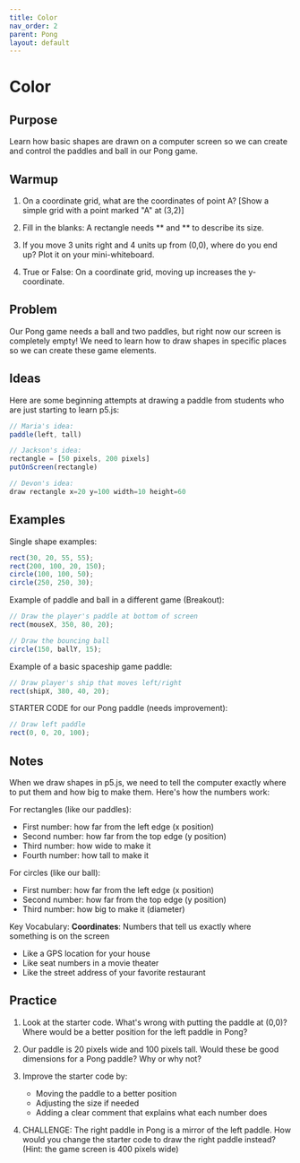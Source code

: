 ```yaml
---
title: Color
nav_order: 2
parent: Pong
layout: default
---
```


# Color

## Purpose

Learn how basic shapes are drawn on a computer screen so we can create and control the paddles and ball in our Pong game.

## Warmup

1. On a coordinate grid, what are the coordinates of point A? [Show a simple grid with a point marked "A" at (3,2)]

2. Fill in the blanks: A rectangle needs ** and ** to describe its size.
3. If you move 3 units right and 4 units up from (0,0), where do you end up? Plot it on your mini-whiteboard.

4. True or False: On a coordinate grid, moving up increases the y-coordinate.

## Problem

Our Pong game needs a ball and two paddles, but right now our screen is completely empty! We need to learn how to draw shapes in specific places so we can create these game elements.

## Ideas

Here are some beginning attempts at drawing a paddle from students who are just starting to learn p5.js:

```javascript
// Maria's idea:
paddle(left, tall)

// Jackson's idea:
rectangle = [50 pixels, 200 pixels]
putOnScreen(rectangle)

// Devon's idea:
draw rectangle x=20 y=100 width=10 height=60
```

## Examples

Single shape examples:

```javascript
rect(30, 20, 55, 55);
rect(200, 100, 20, 150);
circle(100, 100, 50);
circle(250, 250, 30);
```

Example of paddle and ball in a different game (Breakout):

```javascript
// Draw the player's paddle at bottom of screen
rect(mouseX, 350, 80, 20);

// Draw the bouncing ball
circle(150, ballY, 15);
```

Example of a basic spaceship game paddle:

```javascript
// Draw player's ship that moves left/right
rect(shipX, 380, 40, 20);
```

STARTER CODE for our Pong paddle (needs improvement):

```javascript
// Draw left paddle
rect(0, 0, 20, 100);
```

## Notes

When we draw shapes in p5.js, we need to tell the computer exactly where to put them and how big to make them. Here's how the numbers work:

For rectangles (like our paddles):

- First number: how far from the left edge (x position)
- Second number: how far from the top edge (y position)
- Third number: how wide to make it
- Fourth number: how tall to make it

For circles (like our ball):

- First number: how far from the left edge (x position)
- Second number: how far from the top edge (y position)
- Third number: how big to make it (diameter)

Key Vocabulary:
**Coordinates**: Numbers that tell us exactly where something is on the screen

- Like a GPS location for your house
- Like seat numbers in a movie theater
- Like the street address of your favorite restaurant

## Practice

1. Look at the starter code. What's wrong with putting the paddle at (0,0)? Where would be a better position for the left paddle in Pong?

2. Our paddle is 20 pixels wide and 100 pixels tall. Would these be good dimensions for a Pong paddle? Why or why not?

3. Improve the starter code by:

   - Moving the paddle to a better position
   - Adjusting the size if needed
   - Adding a clear comment that explains what each number does

4. CHALLENGE: The right paddle in Pong is a mirror of the left paddle. How would you change the starter code to draw the right paddle instead? (Hint: the game screen is 400 pixels wide)
